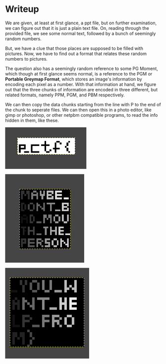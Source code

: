 # Writeup

  We are given, at least at first glance, a ppt file, but on further examination, we can figure out that it is just a plain text file. On, reading through the provided file, we see some normal text, followed by a bunch of seemingly random numbers.

  But, we have a clue that those places are supposed to be filled with pictures. Now, we have to find out a format that relates these random numbers to pictures.

  The question also has a seemingly random reference to some PG Moment, which though at first glance seems normal, is a reference to the PGM or **Portable Greymap Format**, which stores an image's information by encoding each pixel as a number. With that information at hand, we figure out that the three chunks of information are encoded in three different, but related formats, namely PPM, PGM, and PBM respectively.

  We can then copy the data chunks starting from the line with P to the end of the chunk to seperate files. We can then open this in a photo editor, like gimp or photoshop, or other netpbm compatible programs, to read the info hidden in them, like these.

![first photo](Pictures/1.png)

![second photo](Pictures/2.png)

![third photo](Pictures/3.png)
